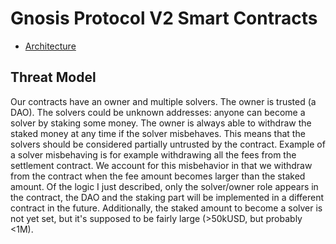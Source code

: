 # Gnosis Protocol V2 Smart Contracts

- [Architecture](architecture.md)

## Threat Model

Our contracts have an owner and multiple solvers. The owner is trusted (a DAO). The solvers could be unknown addresses: anyone can become a solver by staking some money. The owner is always able to withdraw the staked money at any time if the solver misbehaves. This means that the solvers should be considered partially untrusted by the contract.
Example of a solver misbehaving is for example withdrawing all the fees from the settlement contract. We account for this misbehavior in that we withdraw from the contract when the fee amount becomes larger than the staked amount.
Of the logic I just described, only the solver/owner role appears in the contract, the DAO and the staking part will be implemented in a different contract in the future. Additionally, the staked amount to become a solver is not yet set, but it's supposed to be fairly large (>50kUSD, but probably <1M).
